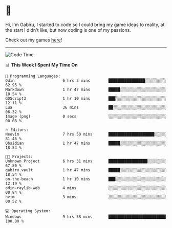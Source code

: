 # 🐀

Hi, I'm Gabiru, I started to code so I could bring my game ideas to reality, at the start I didn't like, but now coding is one of my passions.

Check out my games [here](https://gabiru.art/projetos/)!

---

<!--START_SECTION:waka-->
![Code Time](http://img.shields.io/badge/Code%20Time-554%20hrs%2057%20mins-blue)

📊 **This Week I Spent My Time On** 

```text
💬 Programming Languages: 
Odin                     6 hrs 3 mins        ████████████████░░░░░░░░░   62.95 % 
Markdown                 1 hr 47 mins        █████░░░░░░░░░░░░░░░░░░░░   18.54 % 
GDScript3                1 hr 10 mins        ███░░░░░░░░░░░░░░░░░░░░░░   12.11 % 
Lua                      36 mins             ██░░░░░░░░░░░░░░░░░░░░░░░   06.32 % 
Image (png)              0 secs              ░░░░░░░░░░░░░░░░░░░░░░░░░   00.08 % 

🔥 Editors: 
Neovim                   7 hrs 50 mins       ████████████████████░░░░░   81.46 % 
Obsidian                 1 hr 47 mins        █████░░░░░░░░░░░░░░░░░░░░   18.54 % 

🐱‍💻 Projects: 
Unknown Project          6 hrs 31 mins       █████████████████░░░░░░░░   67.80 % 
gabiru.vault             1 hr 47 mins        █████░░░░░░░░░░░░░░░░░░░░   18.54 % 
on-the-beach             1 hr 10 mins        ███░░░░░░░░░░░░░░░░░░░░░░   12.19 % 
odin-raylib-web          4 mins              ░░░░░░░░░░░░░░░░░░░░░░░░░   00.84 % 
nvim                     3 mins              ░░░░░░░░░░░░░░░░░░░░░░░░░   00.52 % 

💻 Operating System: 
Windows                  9 hrs 38 mins       █████████████████████████   100.00 % 
```


<!--END_SECTION:waka-->
